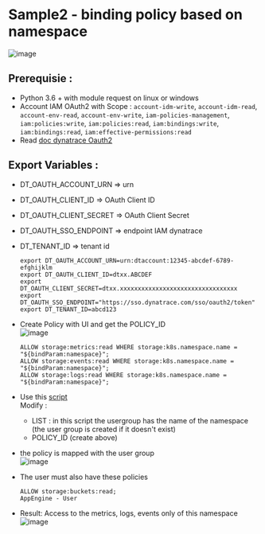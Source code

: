 # Sample2 - binding policy based on namespace
![image](https://github.com/JLLormeau/IAM/assets/40337213/a173a7a4-f5fe-4d88-9308-a4b9635704fa)

## Prerequisie :
- Python 3.6 + with module request on linux or windows
- Account IAM OAuth2 with Scope : `account-idm-write`, `account-idm-read`, `account-env-read`, `account-env-write`, `iam-policies-management`, `iam:policies:write`, `iam:policies:read`, `iam:bindings:write`, `iam:bindings:read`, `iam:effective-permissions:read`
- Read [doc dynatrace Oauth2](https://docs.dynatrace.com/docs/dynatrace-api/basics/dynatrace-api-authentication/account-api-authentication)

## Export Variables :
- DT_OAUTH_ACCOUNT_URN => urn 
- DT_OAUTH_CLIENT_ID => OAuth Client ID
- DT_OAUTH_CLIENT_SECRET => OAuth Client Secret
- DT_OAUTH_SSO_ENDPOINT => endpoint IAM dynatrace
- DT_TENANT_ID => tenant id  

      export DT_OAUTH_ACCOUNT_URN=urn:dtaccount:12345-abcdef-6789-efghijklm
      export DT_OAUTH_CLIENT_ID=dtxx.ABCDEF
      export DT_OAUTH_CLIENT_SECRET=dtxx.xxxxxxxxxxxxxxxxxxxxxxxxxxxxxxxxx
      export DT_OAUTH_SSO_ENDPOINT="https://sso.dynatrace.com/sso/oauth2/token"
      export DT_TENANT_ID=abcd123

- Create Policy with UI and get the POLICY_ID  
![image](https://github.com/JLLormeau/IAM/assets/40337213/9fcb1758-1ed7-4a15-921a-7169e242392f)

      ALLOW storage:metrics:read WHERE storage:k8s.namespace.name = "${bindParam:namespace}"; 
      ALLOW storage:events:read WHERE storage:k8s.namespace.name = "${bindParam:namespace}"; 
      ALLOW storage:logs:read WHERE storage:k8s.namespace.name = "${bindParam:namespace}";

- Use this [script](https://raw.githubusercontent.com/JLLormeau/IAM/main/Sample2_IAM_binding_policy_with_ug/IAM_policy_by_namespace.py)  
Modify :   
  - LIST : in this script the usergroup has the name of the namespace (the user group is created if it doesn't exist)
  - POLICY_ID (create above)

- the policy is mapped with the user group  
![image](https://github.com/JLLormeau/IAM/assets/40337213/d29b66e1-92a9-44ed-a56b-b2a5e0e146a0)

- The user must also have these policies

      ALLOW storage:buckets:read;
      AppEngine - User

- Result: Access to the metrics, logs, events only of this namespace 
![image](https://github.com/JLLormeau/IAM/assets/40337213/0ad1c2ec-c9db-49ed-b55f-cac097618ef7)
